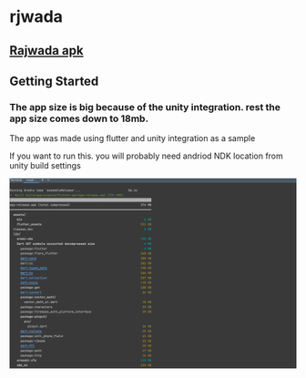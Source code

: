 # rjwada
## [Rajwada apk](https://drive.google.com/file/d/1cPEL2cRKQsMJO1wx2OX5iCR3S7ykE0iT/view?usp=sharing)



## Getting Started

### The app size is big because of the unity integration. rest the app size comes down to 18mb.
The app was made using flutter and unity integration as a sample

If you want to run this. you will probably need andriod NDK location from unity build settings

![img.png](img.png)





